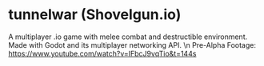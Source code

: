 # tunnelwar (Shovelgun.io)
A multiplayer .io game with melee combat and destructible environment.
Made with Godot and its multiplayer networking API. \n
Pre-Alpha Footage: https://www.youtube.com/watch?v=IFbcJ9vqTio&t=144s
